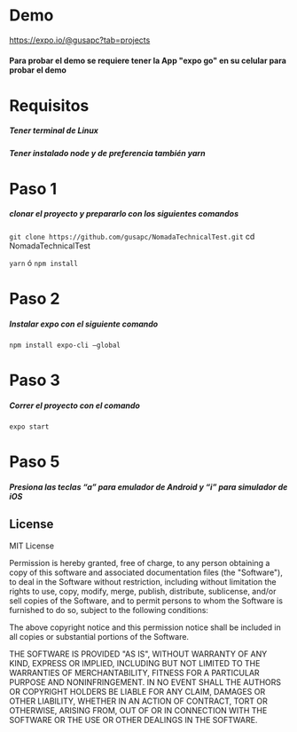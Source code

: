 # Demo

https://expo.io/@gusapc?tab=projects

#### Para probar el demo se requiere tener la App "expo go" en su celular para probar el demo

# Requisitos

##### Tener terminal de Linux

##### Tener instalado node y de preferencia también yarn

# Paso 1

##### clonar el proyecto y prepararlo con los siguientes comandos

`git clone https://github.com/gusapc/NomadaTechnicalTest.git`
cd NomadaTechnicalTest

`yarn` ó `npm install`

# Paso 2

##### Instalar expo con el siguiente comando

`npm install expo-cli —global`

# Paso 3

##### Correr el proyecto con el comando

`expo start `

# Paso 5

##### Presiona las teclas “a” para emulador de Android y “i” para simulador de iOS

## License

MIT License

Permission is hereby granted, free of charge, to any person obtaining a copy
of this software and associated documentation files (the "Software"), to deal
in the Software without restriction, including without limitation the rights
to use, copy, modify, merge, publish, distribute, sublicense, and/or sell
copies of the Software, and to permit persons to whom the Software is
furnished to do so, subject to the following conditions:

The above copyright notice and this permission notice shall be included in all
copies or substantial portions of the Software.

THE SOFTWARE IS PROVIDED "AS IS", WITHOUT WARRANTY OF ANY KIND, EXPRESS OR
IMPLIED, INCLUDING BUT NOT LIMITED TO THE WARRANTIES OF MERCHANTABILITY,
FITNESS FOR A PARTICULAR PURPOSE AND NONINFRINGEMENT. IN NO EVENT SHALL THE
AUTHORS OR COPYRIGHT HOLDERS BE LIABLE FOR ANY CLAIM, DAMAGES OR OTHER
LIABILITY, WHETHER IN AN ACTION OF CONTRACT, TORT OR OTHERWISE, ARISING FROM,
OUT OF OR IN CONNECTION WITH THE SOFTWARE OR THE USE OR OTHER DEALINGS IN THE
SOFTWARE.
